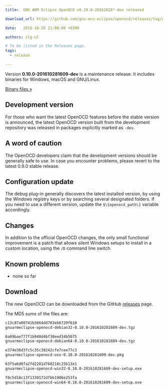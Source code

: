 ```yaml
---
title:  GNU ARM Eclipse OpenOCD v0.10.0-20161028*-dev released

download_url: https://github.com/gnu-mcu-eclipse/openocd/releases/tag/gae-0.10.0-20161028

date:   2016-10-28 21:00:00 +0300

authors: ilg-ul

# To be listed in the Releases page.
tags:
  - release

---
```


Version **0.10.0-201610281609-dev** is a maintenance release. It includes binaries for Windows, macOS and GNU/Linux.

<!-- truncate -->

<p><a href={frontMatter.download_url}>Binary files »</a></p>

## Development version

For those who want the latest OpenOCD features before the stable version is announced, the latest OpenOCD version built from the development repository was released in packages explicitly marked as `-dev`.

## A word of caution

The OpenOCD developers claim that the development versions should be generally safe to use. In case you encounter problems, please revert to the latest 0.9.0 stable release.

## Configuration update

The debug plug-in generally discovers the latest installed version, by using the Windows registry keys or by searching several designated folders. If you need to use a different version, update the `$\{openocd_path\}` variable accordingly.

## Changes

In addition to the official OpenOCD changes, the only small functional improvement is a patch that allows silent Windows setups to install in a custom location, using the `/D` command line switch.

## Known problems

* none so far

## Download

The new OpenOCD can be downloaded from the GitHub <a href={frontMatter.download_url}>releases</a> page.

The MD5 sums of the files are:

```txt
c13c87a00741b3664dd703eb6729f610
gnuarmeclipse-openocd-debian32-0.10.0-201610281609-dev.tgz

6a09bae777f1b940d4bf38eed34b5075
gnuarmeclipse-openocd-debian64-0.10.0-201610281609-dev.tgz

e374e36d3fc5c35c38242cfe7cee77c3
gnuarmeclipse-openocd-osx-0.10.0-201610281609-dev.pkg

63f5a6d0fa2fd2281d768218c25b13e1
gnuarmeclipse-openocd-win32-0.10.0-201610281609-dev-setup.exe

f0c5d18c13f1330172dfbb1986e253fa
gnuarmeclipse-openocd-win64-0.10.0-201610281609-dev-setup.exe
```
